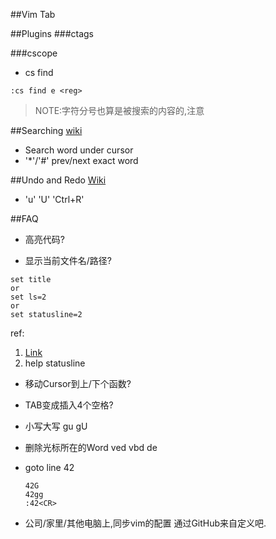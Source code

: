 


##Vim Tab



##Plugins
###ctags


###cscope
* cs find
```
:cs find e <reg>
```
> NOTE:字符分号也算是被搜索的内容的,注意

##Searching
  [wiki](http://vim.wikia.com/wiki/Searching)
  * Search word under cursor
  * '*'/'#' prev/next exact word

##Undo and Redo
  [Wiki](http://vim.wikia.com/wiki/Undo_and_Redo)
  * 'u' 'U' 'Ctrl+R'

##FAQ
* 高亮代码?


* 显示当前文件名/路径?
```
set title
or
set ls=2
or
set statusline=2
``` 
ref:
1. [Link](http://stackoverflow.com/questions/10488717/how-can-i-permanently-display-the-path-of-the-current-file-in-vim)
2. help statusline

* 移动Cursor到上/下个函数?


* TAB变成插入4个空格?

* 小写大写
  gu gU

* 删除光标所在的Word
 ved vbd de

* goto line 42
  ```
  42G
  42gg
  :42<CR>
  ```
  
* 公司/家里/其他电脑上,同步vim的配置
  通过GitHub来自定义吧.